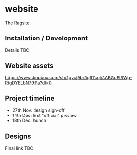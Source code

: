 # website
The Ragsite

## Installation / Development
Details TBC

## Website assets
https://www.dropbox.com/sh/3gvcj9br5q67cql/AABGoEISWg-RtgDYELbN79iPa?dl=0

## Project timeline

* 27th Nov: design sign-off
* 14th Dec: first "official" preview
* 18th Dec: launch

## Designs
Final link TBC
